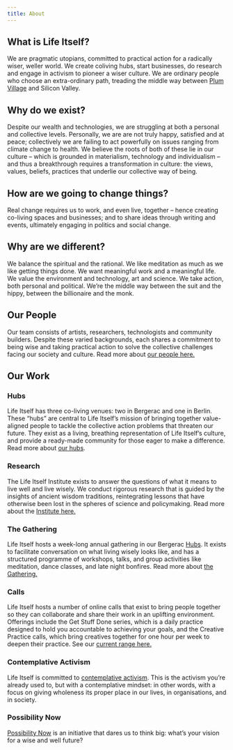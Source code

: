 ```yaml
---
title: About
---
```


## What is Life Itself?

We are pragmatic utopians, committed to practical action for a radically wiser, weller world. We create coliving hubs, start businesses, do research and engage in activism to pioneer a wiser culture. We are ordinary people who choose an extra-ordinary path, treading the middle way between [Plum Village](https://www.plumvillage.uk/) and Silicon Valley.

## Why do we exist?

Despite our wealth and technologies, we are struggling at both a personal and collective levels. Personally, we are are not truly happy, satisfied and at peace; collectively we are failing to act powerfully on issues ranging from climate change to health. We believe the roots of both of these lie in our culture – which is grounded in materialism, technology and individualism – and thus a breakthrough requires a transformation in culture: the views, values, beliefs, practices that underlie our collective way of being.

## How are we going to change things?

Real change requires us to work, and even live, together – hence creating co-living spaces and businesses; and to share ideas through writing and events, ultimately engaging in politics and social change.

## Why are we different?

We balance the spiritual and the rational. We like meditation as much as we like getting things done. We want meaningful work and a meaningful life. We value the environment and technology, art and science. We take action, both personal and political. We’re the middle way between the suit and the hippy, between the billionaire and the monk.

## Our People

Our team consists of artists, researchers, technologists and community builders. Despite these varied backgrounds, each shares a commitment to being wise and taking practical action to solve the collective challenges facing our society and culture. Read more about [our people here.](https://lifeitself.org/people/)

## Our Work

### Hubs

Life Itself has three co-living venues: two in Bergerac and one in Berlin. These “hubs” are central to Life Itself’s mission of bringing together value-aligned people to tackle the collective action problems that threaten our future. They exist as a living, breathing representation of Life Itself’s culture, and provide a ready-made community for those eager to make a difference. Read more about [our hubs](https://lifeitself.org/hubs/).

### **Research**

The Life Itself Institute exists to answer the questions of what it means to live well and live wisely. We conduct rigorous research that is guided by the insights of ancient wisdom traditions, reintegrating lessons that have otherwise been lost in the spheres of science and policymaking. Read more about the [Institute here.](https://lifeitself.org/institute/)

### The Gathering

Life Itself hosts a week-long annual gathering in our Bergerac [Hubs](https://lifeitself.org/hubs/). It exists to facilitate conversation on what living wisely looks like, and has a structured programme of workshops, talks, and group activities like meditation, dance classes, and late night bonfires. Read more about [the Gathering.](https://lifeitself.org/gathering/)

### Calls

Life Itself hosts a number of online calls that exist to bring people together so they can collaborate and share their work in an uplifting environment. Offerings include the Get Stuff Done series, which is a daily practice designed to hold you accountable to achieving your goals, and the Creative Practice calls, which bring creatives together for one hour per week to deepen their practice. See our [current range here.](https://lifeitself.org/calls/)

### Contemplative Activism

Life Itself is committed to [contemplative activism](https://lifeitself.org/about-contemplative-activism/). This is the activism you’re already used to, but with a contemplative mindset: in other words, with a focus on giving wholeness its proper place in our lives, in organisations, and in society.

### Possibility Now

[Possibility Now](https://possibilitynow.org/) is an initiative that dares us to think big: what’s your vision for a wise and well future?

